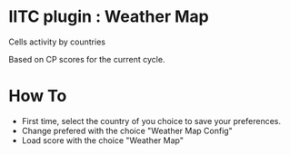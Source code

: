 # IITC plugin : Weather Map

 Cells activity by countries

 Based on CP scores for the current cycle.

# How To

 - First time, select the country of you choice to save your preferences.
  - Change prefered with the choice "Weather Map Config"
 - Load score with the choice "Weather Map"

